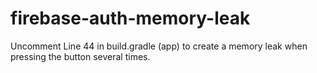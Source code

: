 # firebase-auth-memory-leak

Uncomment Line 44 in build.gradle (app) to create a memory leak when pressing the button several times.
